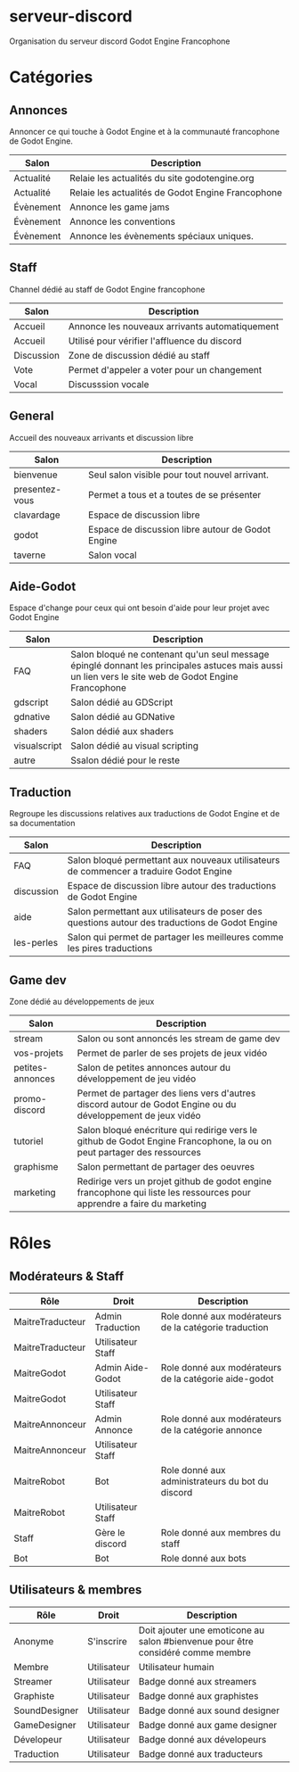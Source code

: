 # serveur-discord
Organisation du serveur discord Godot Engine Francophone

# Catégories

## Annonces
Annoncer ce qui touche à Godot Engine et à la communauté francophone de Godot Engine.

|Salon      |Description|
|-----------|-----------|
|Actualité  |Relaie les actualités du site godotengine.org
|Actualité  |Relaie les actualités de Godot Engine Francophone|
|Évènement  |Annonce les game jams|
|Évènement  |Annonce les conventions|
|Évènement  |Annonce les évènements spéciaux uniques.|

## Staff
Channel dédié au staff de Godot Engine francophone

|Salon      |Description|
|-----------|-----------|
|Accueil    |Annonce les nouveaux arrivants automatiquement|
|Accueil    |Utilisé pour vérifier l'affluence du discord|
|Discussion |Zone de discussion dédié au staff|
|Vote       |Permet d'appeler a voter pour un changement|
|Vocal      |Discusssion vocale|

## General
Accueil des nouveaux arrivants et discussion libre

|Salon      |Description|
|-----------|-----------|
|bienvenue  |Seul salon visible pour tout nouvel arrivant.|
|presentez-vous|Permet a tous et a toutes de se présenter|
|clavardage |Espace de discussion libre|
|godot      |Espace de discussion libre autour de Godot Engine|
|taverne    |Salon vocal|

## Aide-Godot
Espace d'change pour ceux qui ont besoin d'aide pour leur projet avec Godot Engine

|Salon      |Description|
|-----------|-----------|
|FAQ        |Salon bloqué ne contenant qu'un seul message épinglé donnant les principales astuces mais aussi un lien vers le site web de Godot Engine Francophone|
|gdscript   |Salon dédié au GDScript|
|gdnative   |Salon dédié au GDNative|
|shaders    |Salon dédié aux shaders|
|visualscript|Salon dédié au visual scripting|
|autre      |Ssalon dédié pour le reste|

## Traduction
Regroupe les discussions relatives aux traductions de Godot Engine et de sa documentation

|Salon      |Description|
|-----------|-----------|
|FAQ        |Salon bloqué permettant aux nouveaux utilisateurs de commencer a traduire Godot Engine|
|discussion |Espace de discussion libre autour des traductions de Godot Engine|
|aide       |Salon permettant aux utilisateurs de poser des questions autour des traductions de Godot Engine|
|les-perles |Salon qui permet de partager les meilleures comme les pires traductions|

## Game dev
Zone dédié au développements de jeux

|Salon      |Description|
|-----------|-----------|
|stream     |Salon ou sont annoncés les stream de game dev|
|vos-projets|Permet de parler de ses projets de jeux vidéo|
|petites-annonces|Salon de petites annonces autour du développement de jeu vidéo|
|promo-discord|Permet de partager des liens vers d'autres discord autour de Godot Engine ou du développement de jeux vidéo|
|tutoriel   |Salon bloqué enécriture qui redirige vers le github de Godot Engine Francophone, la ou on peut partager des ressources|
|graphisme  |Salon permettant de partager des oeuvres|
|marketing  |Redirige vers un projet github de godot engine francophone qui liste les ressources pour apprendre a faire du marketing|

# Rôles

## Modérateurs & Staff

|Rôle                |Droit               |Description         |
|--------------------|--------------------|--------------------|
|MaitreTraducteur    |Admin Traduction    |Role donné aux modérateurs de la catégorie traduction|
|MaitreTraducteur    |Utilisateur Staff   |                    |
|MaitreGodot         |Admin Aide-Godot    |Role donné aux modérateurs de la catégorie aide-godot|
|MaitreGodot         |Utilisateur Staff   |                    |
|MaitreAnnonceur     |Admin Annonce       |Role donné aux modérateurs de la catégorie annonce|
|MaitreAnnonceur     |Utilisateur Staff   |                    |
|MaitreRobot         |Bot                 |Role donné aux administrateurs du bot du discord|
|MaitreRobot         |Utilisateur Staff   |                    |
|Staff               |Gère le discord     |Role donné aux membres du staff|
|Bot                 |Bot                 |Role donné aux bots|

## Utilisateurs & membres

|Rôle                |Droit               |Description         |
|--------------------|--------------------|--------------------|
|Anonyme             |S'inscrire          |Doit ajouter une emoticone au salon #bienvenue pour être considéré comme membre|
|Membre              |Utilisateur         |Utilisateur humain|
|Streamer            |Utilisateur         |Badge donné aux streamers|
|Graphiste           |Utilisateur         |Badge donné aux graphistes|
|SoundDesigner       |Utilisateur         |Badge donné aux sound designer|
|GameDesigner        |Utilisateur         |Badge donné aux game designer|
|Dévelopeur          |Utilisateur         |Badge donné aux dévelopeurs|
|Traduction          |Utilisateur         |Badge donné aux traducteurs|
